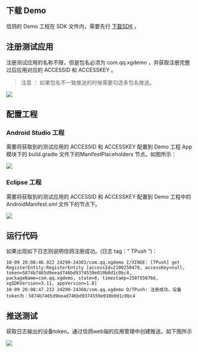## 下载 Demo
信鸽的 Demo 工程在 SDK 文件内，需要先行 [下载SDK](http://xg.qq.com/ctr_index/download) 。

## 注册测试应用
注册测试应用的名称不限，但是包名必须为 com.qq.xgdemo ，并获取注册完整过后应用对应的 ACCESSID 和 ACCESSKEY 。
>注意 ：
>如果包名不一致推送的时候需要勾选多包名推送。

![](http://imgcache.tcecqpoc.fsphere.cn/image/main.qcloudimg.com/raw/5953bfa11a6fbf60fb1dddb3c00719e8.png)
## 配置工程

### Android Studio 工程

需要将获取到的测试应用的 ACCESSID 和 ACCESSKEY 配置到 Demo 工程 App 模块下的 build.gradle 文件下的ManifestPlaceholders 节点。如图所示：

![](http://imgcache.tcecqpoc.fsphere.cn/image/main.qcloudimg.com/raw/ac1dc3a4d212781138c5d4840c6c5bbd.png)

### Eclipse 工程

需要将获取到的测试应用的 ACCESSID 和 ACCESSKEY 配置到 Demo 工程中的 AndroidManifest.xml 文件下的节点下。

![](http://imgcache.tcecqpoc.fsphere.cn/image/main.qcloudimg.com/raw/eb3b760d5b7c013e0f360d6d0ba6116c.png)

## 运行代码

如果出现如下日志则说明信鸽注册成功。(日志 tag：“ TPush ”)：

```
10-09 20:08:46.922 24290-24303/com.qq.xgdemo I/XINGE: [TPush] get RegisterEntity:RegisterEntity [accessId=2100250470, accessKey=null, token=5874b7465d9eead746bd9374559e010b0d1c0bc4, packageName=com.qq.xgdemo, state=0, timestamp=1507550766, xgSDKVersion=3.11, appVersion=1.0]
10-09 20:08:47.232 24290-24360/com.qq.xgdemo D/TPush: 注册成功，设备token为：5874b7465d9eead746bd9374559e010b0d1c0bc4
```
## 推送测试
获取日志输出的设备token。通过信鸽web端的应用管理中创建推送。如下图所示

![](http://imgcache.tcecqpoc.fsphere.cn/image/main.qcloudimg.com/raw/039180137ff4776e4dfcaf53e72ee9b8.png)